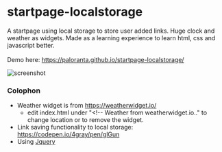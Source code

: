 # startpage-localstorage

A startpage using local storage to store user added links. Huge clock and weather as widgets.
Made as a learning experience to learn html, css and javascript better. </br></br>
Demo here:
https://paloranta.github.io/startpage-localstorage/

![screenshot][screenshot]

[screenshot]: https://github.com/paloranta/startpage-localstorage/blob/master/screenshot.png "Screenshot"

### Colophon
- Weather widget is from https://weatherwidget.io/
  - edit index.html under "<!-- Weather from weatherwidget.io.." to change location or to remove the widget.
- Link saving functionality to local storage: https://codepen.io/4gray/pen/glGun
- Using [Jquery](https://jquery.com/)
